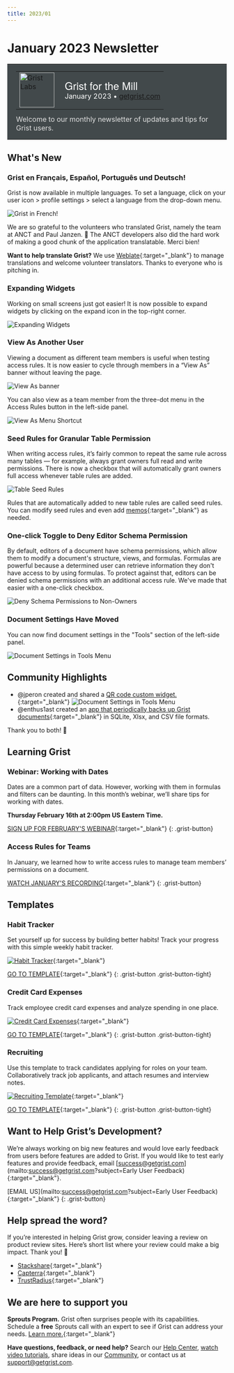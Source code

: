 ```yaml
---
title: 2023/01
---
```


# January 2023 Newsletter

<style>
  /* restore some poorly overridden defaults */
  .newsletter-header .table {
    background-color: initial;
    border: initial;
  }
  .newsletter-header .table > tbody > tr > td {
    padding: initial;
    border: initial;
    vertical-align: initial;
  }
  .newsletter-header img.header-img {
    padding: initial;
    max-width: initial;
    display: initial;
    padding: initial;
    line-height: initial;
    background-color: initial;
    border: initial;
    border-radius: initial;
    margin: initial;
  }

  /* copy newsletter styles, with a prefix for sufficient specificity */
  .newsletter-header .header {
    border: none;
    padding: 0;
    margin: 0;
  }
  .newsletter-header table > tbody > tr > td.header-image {
    width: 80px;
    padding-right: 16px;
  }
  .newsletter-header table > tbody > tr > td.header-text {
    background-color: #42494B;
    padding: 16px 20px;
  }
  .newsletter-header table.header-top {
    border: none;
    padding: 0;
    margin: 0;
    width: 100%;
  }
  .header-title {
    font-family: Helvetica Neue, Helvetica, Arial, sans-serif;
    font-size: 24px;
    line-height: 28px;
    color: #FFFFFF;
  }
  .header-month {
    color: #FFFFFF;
  }
  .header-welcome {
    margin-top: 12px;
    color: #FFFFFF;
  }
  .newsletter-summary {
    background-color: #e3fff5;
    margin: 0;
    padding: 10px;
  }
  .newsletter-summary-header {
    text-align: center;
    padding-bottom: 10px;
    border-bottom: 1px solid lightgrey;
  }
  .newsletter-summary ul {
    padding-left: 20px;
  }
  .newsletter-summary li {
    margin-bottom: 10px;
  }
  .newsletter-summary li p {
    margin: 0px
  }
</style>
<div class="newsletter-header">
<table class="header" cellpadding="0" cellspacing="0" border="0"><tr>
  <td class="header-text">
    <table class="header-top"><tr>
      <td class="header-image">
        <a href="https://www.getgrist.com">
          <img class="header-img" src="/images/newsletters/grist-labs.png" width="80" height="80" alt="Grist Labs" border="0">
        </a>
      </td>
      <td class="header-top-text">
        <div class="header-title">Grist for the Mill</div>
        <div class="header-month">January 2023
          &#8226; <a href="https://www.getgrist.com/">getgrist.com</a></div>
      </td>
    </tr></table>
    <div class="header-welcome" style="color: #e0e0e0;">
      Welcome to our monthly newsletter of updates and tips for Grist users.
    </div>
  </td>
</tr></table>
</div>

## What's New

### Grist en Français, Español, Português und Deutsch! 

Grist is now available in multiple languages. To set a language, click on your user icon > profile settings > select a language from the drop-down menu.

![Grist in French!](../images/newsletters/2023-01/french-grist.png)

We are so grateful to the volunteers who translated Grist, namely the team at ANCT and Paul Janzen. 🙏 The ANCT developers also did the hard work of making a good chunk of the application translatable. Merci bien!

**Want to help translate Grist?**
We use [Weblate](https://hosted.weblate.org/engage/grist/){:target="\_blank"} to manage translations and welcome volunteer translators. Thanks to everyone who is pitching in. 


### Expanding Widgets

Working on small screens just got easier! It is now possible to expand widgets by clicking on the expand icon in the top-right corner. 

![Expanding Widgets](../images/newsletters/2023-01/expand-widget.gif)

### View As Another User

Viewing a document as different team members is useful when testing access rules. It is now easier to cycle through members in a “View As” banner without leaving the page. 

![View As banner](../images/newsletters/2023-01/view-as-banner.png)

You can also view as a team member from the three-dot menu in the Access Rules button in the left-side panel.

![View As Menu Shortcut](../images/newsletters/2023-01/view-as-menu.png)

### Seed Rules for Granular Table Permission

When writing access rules, it’s fairly common to repeat the same rule across many tables — for example, always grant owners full read and write permissions. There is now a checkbox that will automatically grant owners full access whenever table rules are added.

![Table Seed Rules](../images/newsletters/2023-01/boss-mode.png)

Rules that are automatically added to new table rules are called seed rules. You can modify seed rules and even add [memos](../access-rules.md#access-rule-memos){:target="\_blank"} as needed.

### One-click Toggle to Deny Editor Schema Permission

By default, editors of a document have schema permissions, which allow them to modify a document's structure, views, and formulas. Formulas are powerful because a determined user can retrieve information they don't have access to by using formulas. To protect against that, editors can be denied schema permissions with an additional access rule. We've made that easier with a one-click checkbox.

![Deny Schema Permissions to Non-Owners](../images/newsletters/2023-01/deny-schema.png)

### Document Settings Have Moved

You can now find document settings in the "Tools" section of the left-side panel. 

![Document Settings in Tools Menu](../images/newsletters/2023-01/document-settings.png)

## Community Highlights

* @jperon created and shared a [QR code custom widget.](https://community.getgrist.com/t/qr-code-custom-widget/1965){:target="\_blank"} 
![Document Settings in Tools Menu](../images/newsletters/2023-01/QR-code.png)
* @enthus1ast created an [app that periodically backs up Grist documents](https://community.getgrist.com/t/small-stand-alone-application-for-periodially-grist-backups-sqlite-xlsx-csv/1970){:target="\_blank"} in SQLite, Xlsx, and CSV file formats. 

Thank you to both! 🙏

## Learning Grist

### Webinar: Working with Dates

Dates are a common part of data. However, working with them in formulas and filters can be daunting. In this month’s webinar, we’ll share tips for working with dates.

**Thursday February 16th at 2:00pm US Eastern Time.**

[SIGN UP FOR FEBRUARY'S WEBINAR](https://www.getgrist.com/learn-grist-webinar/){:target="\_blank"}
{: .grist-button}

### Access Rules for Teams

In January, we learned how to write access rules to manage team members’ permissions on a document.

[WATCH JANUARY'S RECORDING](https://www.youtube.com/watch?v=7T9XCpZyk9c){:target="\_blank"}
{: .grist-button}

## Templates

### Habit Tracker

Set yourself up for success by building better habits! Track your progress with this simple weekly habit tracker.

[![Habit Tracker](../images/newsletters/2021-12/habit-tracker.png)](https://templates.getgrist.com/1BR9vm6GPTGX/Habit-Tracker){:target="\_blank"}

[GO TO TEMPLATE](https://templates.getgrist.com/1BR9vm6GPTGX/Habit-Tracker){:target="\_blank"}
{: .grist-button .grist-button-tight}

### Credit Card Expenses

Track employee credit card expenses and analyze spending in one place.

[![Credit Card Expenses](../images/newsletters/2023-01/credit-card.png)](https://templates.getgrist.com/2i9WoHs2oRzK/Credit-Card-Activity-Template-AmEx){:target="\_blank"}

[GO TO TEMPLATE](https://templates.getgrist.com/2i9WoHs2oRzK/Credit-Card-Activity-Template-AmEx){:target="\_blank"}
{: .grist-button .grist-button-tight}

### Recruiting

Use this template to track candidates applying for roles on your team. Collaboratively track job applicants, and attach resumes and interview notes.

[![Recruiting Template](../images/newsletters/2021-11/recruiting.png)](https://templates.getgrist.com/d7NBjwRKqrzp/Recruiting){:target="\_blank"}

[GO TO TEMPLATE](https://templates.getgrist.com/d7NBjwRKqrzp/Recruiting){:target="\_blank"}
{: .grist-button .grist-button-tight}
## Want to Help Grist’s Development?

We’re always working on big new features and would love early feedback from users before features are added to Grist. If you would like to test early features and provide feedback, email [success@getgrist.com](mailto:success@getgrist.com?subject=Early User Feedback){:target="\_blank"}. 

[EMAIL US](mailto:success@getgrist.com?subject=Early User Feedback){:target="\_blank"}
{: .grist-button}

## Help spread the word?
If you’re interested in helping Grist grow, consider leaving a review on product review sites. Here’s  short list where your review could make a big impact. Thank you! 🙏


* [Stackshare](https://stackshare.io/getgrist){:target="\_blank"}
* [Capterra](https://www.capterra.com/p/232821/Grist/){:target="\_blank"}
* [TrustRadius](https://www.trustradius.com/products/grist/){:target="\_blank"}

## We are here to support you

**Sprouts Program.** Grist often surprises people with its capabilities. Schedule a **free** Sprouts call with an expert to see if Grist can address your needs. [Learn more.](https://www.getgrist.com/sprouts-program/){:target="\_blank"}

**Have questions, feedback, or need help?** Search our [Help Center](../index.md), [watch video
tutorials](https://www.youtube.com/channel/UCx0ioQrrC-bIrkmZ7ZULr0g/playlists), share ideas in our
[Community](https://community.getgrist.com), or contact us at <support@getgrist.com>.
